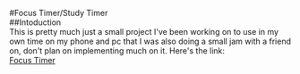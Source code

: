 #Focus Timer/Study Timer  
##Intoduction  
This is pretty much just a small project I've been working on to use in my own time on my phone and pc that I was also doing a small jam with a friend on, don't plan on implementing much on it. Here's the link:  
<a href = 'https://lincoln-murray.github.io/focus_timer/Index.html'>Focus Timer</a>
